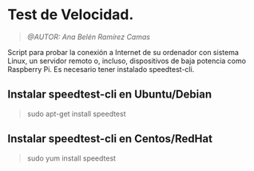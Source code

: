 # Test de Velocidad.
>*@AUTOR: Ana Belén Ramírez Camas*

Script para probar la conexión a Internet de su ordenador con sistema Linux, un servidor remoto o, incluso, dispositivos de baja potencia como Raspberry Pi. 
Es necesario tener instalado speedtest-cli.



## Instalar speedtest-cli en Ubuntu/Debian

>sudo apt-get install speedtest

## Instalar speedtest-cli en Centos/RedHat

>sudo yum install speedtest
